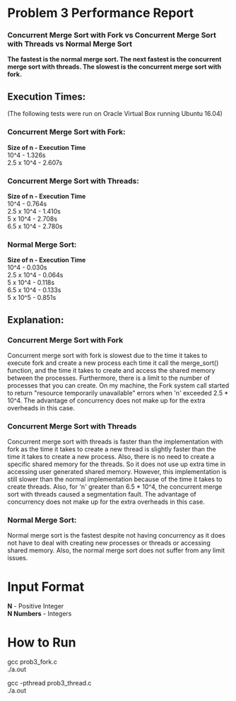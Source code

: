 # Problem 3 Performance Report
### Concurrent Merge Sort with Fork vs Concurrent Merge Sort with Threads vs Normal Merge Sort

**The fastest is the normal merge sort. The next fastest is the concurrent merge sort with threads.
The slowest is the concurrent merge sort with fork.**

## Execution Times:
(The following tests were run on Oracle Virtual Box running Ubuntu 16.04)

### Concurrent Merge Sort with Fork:
**Size of n - Execution Time** <br>
10^4 - 1.326s <br>
2.5 x 10^4 - 2.607s

### Concurrent Merge Sort with Threads:
**Size of n - Execution Time** <br>
10^4 - 0.764s <br>
2.5 x 10^4 - 1.410s <br>
5 x 10^4 - 2.708s <br>
6.5 x 10^4 - 2.780s <br>

### Normal Merge Sort:
**Size of n - Execution Time** <br>
10^4 - 0.030s <br>
2.5 x 10^4 - 0.064s <br>
5 x 10^4 - 0.118s <br>
6.5 x 10^4 - 0.133s <br>
5 x 10^5 - 0.851s <br>

## Explanation:

### Concurrent Merge Sort with Fork
Concurrent merge sort with fork is slowest due to the time it takes to execute fork
and create a new process each time it call the merge_sort() function, and the time
it takes to create and access the shared memory between the processes. Furthermore, there is
a limit to the number of processes that you can create. On my machine, the Fork system
call started to return "resource temporarily unavailable" errors when 'n' exceeded 2.5 * 10^4.
The advantage of concurrency does not make up for the extra overheads in this case.

### Concurrent Merge Sort with Threads
Concurrent merge sort with threads is faster than the implementation with fork as the
time it takes to create a new thread is slightly faster than the time it takes to create
a new process. Also, there is no need to create a specific shared memory for the threads.
So it does not use up extra time in accessing user generated shared memory. However, this implementation
is still slower than the normal implementation because of the time it takes to create threads. Also, for
'n' greater than 6.5 * 10^4, the concurrent merge sort with threads caused a segmentation fault.
The advantage of concurrency does not make up for the extra overheads in this case.

### Normal Merge Sort:
Normal merge sort is the fastest despite not having concurrency as it does not have
to deal with creating new processes or threads or accessing shared memory. Also, the normal
merge sort does not suffer from any limit issues.

# Input Format
**N** - Positive Integer <br>
**N Numbers** - Integers

# How to Run
gcc prob3_fork.c <br>
./a.out

gcc -pthread prob3_thread.c <br>
./a.out
